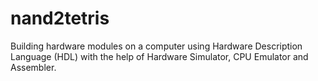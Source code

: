 # nand2tetris
Building hardware modules on a computer using Hardware Description Language (HDL) with the help of Hardware Simulator, CPU Emulator and Assembler.
